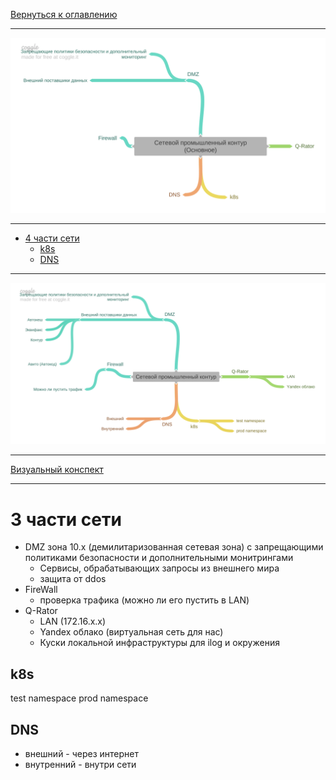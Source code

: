 [Вернуться к оглавлению](https://github.com/engine-it-in/different-level-task/blob/main/README.md)
***
![Памятка](net_main.png)
***
* [4 части сети](#4-части-сети)
  * [k8s](#k8s)
  * [DNS](#dns)
***
![Описание картинки](net.png)
***
[Визуальный конспект](https://coggle.it/diagram/Ztd2XjbVpak0Vt9w/t/-/44816003cb9094c4add385e37d042c9843cf2f2ab742219cb162389413b364ac)
***

# 3 части сети

- DMZ зона 10.x (демилитаризованная сетевая зона) с запрещающими политиками безопасности и дополнительными монитрингами
    - Сервисы, обрабатывающих запросы из внешнего мира
    - защита от ddos
- FireWall
    - проверка трафика (можно ли его пустить в LAN)
- Q-Rator
  - LAN (172.16.x.x)
  - Yandex облако (виртуальная сеть для нас)
  - Куски локальной инфраструктуры для ilog и окружения

## k8s
test namespace
prod namespace

## DNS
- внешний - через интернет
- внутренний - внутри сети